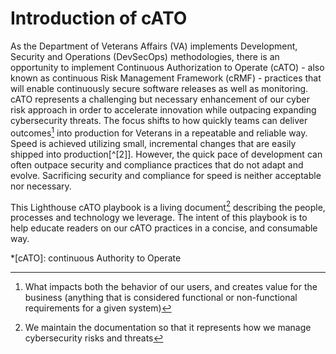 # Introduction of cATO

As the Department of Veterans Affairs (VA) implements Development, Security and Operations (DevSecOps) methodologies, there is an opportunity to implement Continuous Authorization to Operate (cATO) - also known as continuous Risk Management Framework (cRMF) - practices that will enable continuously secure software releases as well as monitoring. cATO represents a challenging but necessary enhancement of our cyber risk approach in order to accelerate innovation while outpacing expanding cybersecurity threats. The focus shifts to how quickly teams can deliver outcomes[^1] into production for Veterans in a repeatable and reliable way. Speed is achieved utilizing small, incremental changes that are easily shipped into production[^[2]]. However, the quick pace of development can often outpace security and compliance practices that do not adapt and evolve. Sacrificing security and compliance for speed is neither acceptable nor necessary. 

This Lighthouse cATO playbook is a living document[^3] describing the people, processes and technology we leverage. The intent of this playbook is to help educate readers on our cATO practices in a concise, and consumable way. 

*[cATO]: continuous Authority to Operate
[^1]: What impacts both the behavior of our users, and creates value for the business (anything that is considered functional or non-functional requirements for a given system)
[^2]: An environment where veterans can access the latest version of our software
[^3]: We maintain the documentation so that it represents how we manage cybersecurity risks and threats
